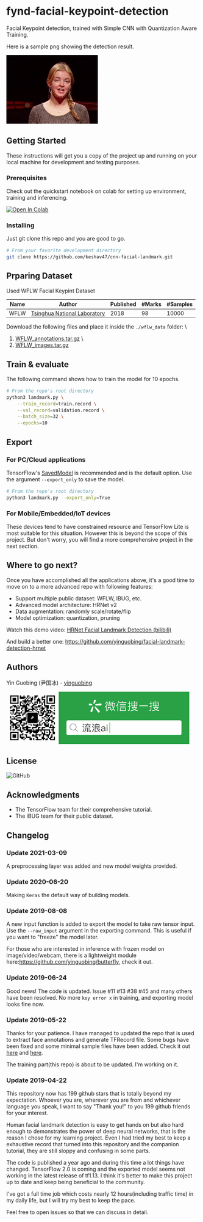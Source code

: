 
# fynd-facial-keypoint-detection

Facial Keypoint detection, trained with Simple CNN with Quantization Aware Training.

Here is a sample png showing the detection result.

![](doc/demo01.gif)


## Getting Started

These instructions will get you a copy of the project up and running on your local machine for development and testing purposes.

### Prerequisites
Check out the quickstart notebook on colab for setting up environment, training and inferencing.

[![Open In Colab](https://colab.research.google.com/assets/colab-badge.svg)](https://colab.research.google.com/drive/1GYu-SvQYqhCd2CWj64J6kDuMV9_xep27?usp=sharing)

### Installing

Just git clone this repo and you are good to go.

```bash
# From your favorite development directory
git clone https://github.com/keshav47/cnn-facial-landmark.git
```

## Prparing Dataset
Used WFLW Facial Keypint Dataset

| Name        | Author                                                                                                         | Published | #Marks | #Samples |
| ----------- | -------------------------------------------------------------------------------------------------------------- | --------- | ------ | -------- |
| WFLW        | [Tsinghua National Laboratory](https://wywu.github.io/projects/LAB/WFLW.html)                                  | 2018      | 98     | 10000    |

Download the following files and place it inside the `./wflw_data` folder: \
1) [WFLW_annotations.tar.gz](https://drive.google.com/file/d/1-1NqSgYx55cZCUYWGDDiiTGeT6_BN57S/view?usp=sharing) \ 
2) [WFLW_images.tar.gz](https://drive.google.com/file/d/1-1UlzCvhCYOr1bpIWZ9YeQExKN-igXgS/view?usp=sharing) 

## Train & evaluate

The following command shows how to train the model for 10 epochs.

```bash
# From the repo's root directory
python3 landmark.py \
    --train_record=train.record \
    --val_record=validation.record \
    --batch_size=32 \
    --epochs=10
```


## Export

### For PC/Cloud applications

TensorFlow's [SavedModel](https://www.tensorflow.org/guide/saved_model) is recommended and is the default option. Use the argument `--export_only` to save the model.

```bash
# From the repo's root directory
python3 landmark.py --export_only=True
```

### For Mobile/Embedded/IoT devices

These devices tend to have constrained resource and TensorFlow Lite is most suitable for this situation. However this is beyond the scope of this project. But don't worry, you will find a more comprehensive project in the next section.

## Where to go next?

Once you have accomplished all the applications above, it's a good time to move on to a more advanced repo with following features:

- Support multiple public dataset: WFLW, IBUG, etc.
- Advanced model architecture: HRNet v2
- Data augmentation: randomly scale/rotate/flip
- Model optimization: quantization, pruning

Watch this demo video: [HRNet Facial Landmark Detection (bilibili)](https://www.bilibili.com/video/BV1Vy4y1C79p/)

And build a better one: https://github.com/yinguobing/facial-landmark-detection-hrnet


## Authors

Yin Guobing (尹国冰) - [yinguobing](https://github.com/yinguobing/)

![](doc/wechat_logo.png)


## License

![GitHub](https://img.shields.io/github/license/yinguobing/cnn-facial-landmark)

## Acknowledgments

* The TensorFlow team for their comprehensive tutorial.
* The iBUG team for their public dataset.

## Changelog

### Update 2021-03-09
A preprocessing layer was added and new model weights provided.

### Update 2020-06-20
Making `Keras` the default way of building models.

### Update 2019-08-08
A new input function is added to export the model to take raw tensor input. Use the `--raw_input` argument in the exporting command. This is useful if you want to "freeze" the model later.

For those who are interested in inference with frozen model on image/video/webcam, there is a lightweight module here:https://github.com/yinguobing/butterfly, check it out.


### Update 2019-06-24
Good news! The code is updated. Issue #11 #13 #38 #45 and many others have been resolved. No more `key error x` in training, and exporting model looks fine now.

### Update 2019-05-22
Thanks for your patience. I have managed to updated the repo that is used to extract face annotations and generate TFRecord file. Some bugs have been fixed and some minimal sample files have been added. Check it out [here](https://github.com/yinguobing/image_utility) and [here](https://github.com/yinguobing/tfrecord_utility).

The training part(this repo) is about to be updated. I'm working on it.

### Update 2019-04-22
This repository now has 199 github stars that is totally beyond my expectation. Whoever you are, wherever you are from and whichever language you speak, I want to say "Thank you!" to you 199 github friends for your interest.

Human facial landmark detection is easy to get hands on but also hard enough to demonstrates the power of deep neural networks, that is the reason I chose for my learning project. Even I had tried my best to keep a exhaustive record that turned into this repository and the companion tutorial, they are still sloppy and confusing in some parts.

The code is published a year ago and during this time a lot things have changed. TensorFlow 2.0 is coming and the exported model seems not working in the latest release of tf1.13. I think it's better to make this project up to date and keep being beneficial to the community.

I've got a full time job which costs nearly 12 hours(including traffic time) in my daily life, but I will try my best to keep the pace.

Feel free to open issues so that we can discuss in detail.
